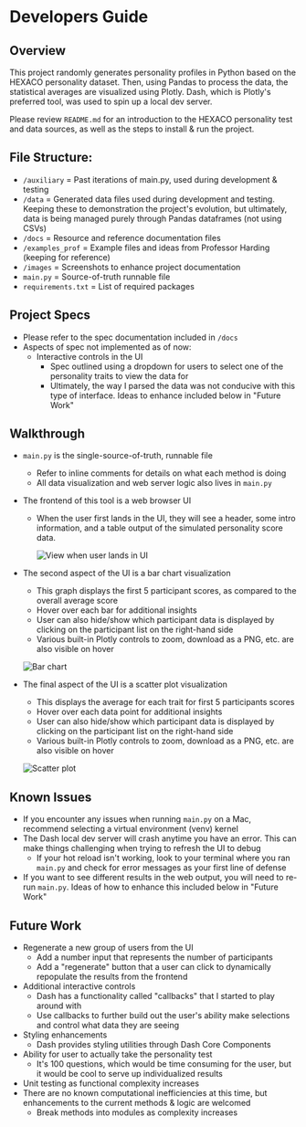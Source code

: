 # Developers Guide

## Overview

This project randomly generates personality profiles in Python based on the HEXACO personality dataset. Then, using Pandas to process the data, the statistical averages are visualized using Plotly. Dash, which is Plotly's preferred tool, was used to spin up a local dev server.

Please review `README.md` for an introduction to the HEXACO personality test and data sources, as well as the steps to install & run the project.

## File Structure:

- `/auxiliary` = Past iterations of main.py, used during development & testing
- `/data` = Generated data files used during development and testing. Keeping these to demonstration the project's evolution, but ultimately, data is being managed purely through Pandas dataframes (not using CSVs)
- `/docs` = Resource and reference documentation files
- `/examples_prof` = Example files and ideas from Professor Harding (keeping for reference)
- `/images` = Screenshots to enhance project documentation
- `main.py` = Source-of-truth runnable file
- `requirements.txt` = List of required packages

## Project Specs

- Please refer to the spec documentation included in `/docs`
- Aspects of spec not implemented as of now:
  - Interactive controls in the UI
    - Spec outlined using a dropdown for users to select one of the personality traits to view the data for
    - Ultimately, the way I parsed the data was not conducive with this type of interface. Ideas to enhance included below in "Future Work"

## Walkthrough

- `main.py` is the single-source-of-truth, runnable file

  - Refer to inline comments for details on what each method is doing
  - All data visualization and web server logic also lives in `main.py`

- The frontend of this tool is a web browser UI

  - When the user first lands in the UI, they will see a header, some intro information, and a table output of the simulated personality score data.

    ![View when user lands in UI ](https://github.com/erincodes/hexaco-personality-viz/blob/main/images/output-header-table.png)

- The second aspect of the UI is a bar chart visualization

  - This graph displays the first 5 participant scores, as compared to the overall average score
  - Hover over each bar for additional insights
  - User can also hide/show which participant data is displayed by clicking on the participant list on the right-hand side
  - Various built-in Plotly controls to zoom, download as a PNG, etc. are also visible on hover

  ![Bar chart](https://github.com/erincodes/hexaco-personality-viz/blob/main/images/output-averages-bar.png)

- The final aspect of the UI is a scatter plot visualization

  - This displays the average for each trait for first 5 participants scores
  - Hover over each data point for additional insights
  - User can also hide/show which participant data is displayed by clicking on the participant list on the right-hand side
  - Various built-in Plotly controls to zoom, download as a PNG, etc. are also visible on hover

  ![Scatter plot](https://github.com/erincodes/hexaco-personality-viz/blob/main/images/output-standard-deviation-scatter.png)

## Known Issues

- If you encounter any issues when running `main.py` on a Mac, recommend selecting a virtual environment (venv) kernel
- The Dash local dev server will crash anytime you have an error. This can make things challenging when trying to refresh the UI to debug
  - If your hot reload isn't working, look to your terminal where you ran `main.py` and check for error messages as your first line of defense
- If you want to see different results in the web output, you will need to re-run `main.py`. Ideas of how to enhance this included below in "Future Work"

## Future Work

- Regenerate a new group of users from the UI
  - Add a number input that represents the number of participants
  - Add a "regenerate" button that a user can click to dynamically repopulate the results from the frontend
- Additional interactive controls
  - Dash has a functionality called "callbacks" that I started to play around with
  - Use callbacks to further build out the user's ability make selections and control what data they are seeing
- Styling enhancements
  - Dash provides styling utilities through Dash Core Components
- Ability for user to actually take the personality test
  - It's 100 questions, which would be time consuming for the user, but it would be cool to serve up individualized results
- Unit testing as functional complexity increases
- There are no known computational inefficiencies at this time, but enhancements to the current methods & logic are welcomed
  - Break methods into modules as complexity increases
